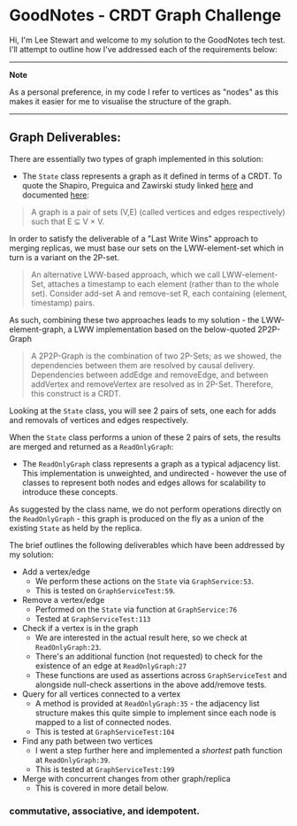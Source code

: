 # GoodNotes - CRDT Graph Challenge

Hi, I'm Lee Stewart and welcome to my solution to the GoodNotes tech test. I'll attempt to outline how I've addressed 
each of the requirements below:

---
**Note**

As a personal preference, in my code I refer to vertices as "nodes" as this makes it easier for me to visualise the structure of the graph.

---

## Graph Deliverables:
There are essentially two types of graph implemented in this solution:
 - The `State` class represents a graph as it defined in terms of a CRDT. To quote the Shapiro, Preguica and Zawirski study linked [here](https://hal.inria.fr/inria-00555588/PDF/techreport.pdf) and documented [here](https://github.com/pfrazee/crdt_notes):
> A graph is a pair of sets (V,E) (called vertices and edges respectively) such that E ⊆ V × V.

In order to satisfy the deliverable of a "Last Write Wins" approach to merging replicas, we must base our sets on the LWW-element-set which in turn is a variant on the 2P-set.

> An alternative LWW-based approach, which we call LWW-element-Set, attaches a timestamp to each element (rather than to the whole set). Consider add-set A and remove-set R, each containing (element, timestamp) pairs.

As such, combining these two approaches leads to my solution - the LWW-element-graph, a LWW implementation based on the below-quoted 2P2P-Graph

> A 2P2P-Graph is the combination of two 2P-Sets; as we showed, the dependencies between them are resolved by causal delivery. Dependencies between addEdge and removeEdge, and between addVertex and removeVertex are resolved as in 2P-Set. Therefore, this construct is a CRDT.

Looking at the `State` class, you will see 2 pairs of sets, one each for adds and removals of vertices and edges respectively.

When the `State` class performs a union of these 2 pairs of sets, the results are merged and returned as a `ReadOnlyGraph`:
- The `ReadOnlyGraph` class represents a graph as a typical adjacency list. This implementation is unweighted, and undirected - however the use of classes to represent both nodes and edges allows for scalability to introduce these concepts.

As suggested by the class name, we do not perform operations directly on the `ReadOnlyGraph` - this graph is produced on the fly as a union of the existing `State` as held by the replica. 

The brief outlines the following deliverables which have been addressed by my solution:

- Add a vertex/edge
  - We perform these actions on the `State` via `GraphService:53`.
  - This is tested on `GraphServiceTest:59`.
- Remove a vertex/edge
  - Performed on the `State` via function at `GraphService:76`
  - Tested at `GraphServiceTest:113`
- Check if a vertex is in the graph
  - We are interested in the actual result here, so we check at `ReadOnlyGraph:23`.
  - There's an additional function (not requested) to check for the existence of an edge at `ReadOnlyGraph:27`
  - These functions are used as assertions across `GraphServiceTest` and alongside null-check assertions in the above add/remove tests.
- Query for all vertices connected to a vertex
  - A method is provided at `ReadOnlyGraph:35` - the adjacency list structure makes this quite simple to implement since each node is mapped to a list of connected nodes.
  - This is tested at `GraphServiceTest:104`
- Find any path between two vertices
  - I went a step further here and implemented a _shortest_ path function at `ReadOnlyGraph:39`.
  - This is tested at `GraphServiceTest:199`
- Merge with concurrent changes from other graph/replica
  - This is covered in more detail below.

### commutative, associative, and idempotent.
